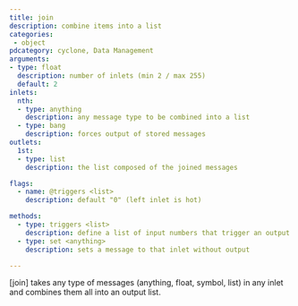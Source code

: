```yaml
---
title: join
description: combine items into a list
categories:
 - object
pdcategory: cyclone, Data Management
arguments:
- type: float
  description: number of inlets (min 2 / max 255)
  default: 2
inlets:
  nth:
  - type: anything
    description: any message type to be combined into a list
  - type: bang
    description: forces output of stored messages
outlets:
  1st:
  - type: list
    description: the list composed of the joined messages

flags:
  - name: @triggers <list>
    description: default "0" (left inlet is hot)

methods:
  - type: triggers <list>
    description: define a list of input numbers that trigger an output (make the inlet "hot"): 0 is the first inlet, 1 the second and so on (-1 makes all inlets "hot")
  - type: set <anything>
    description: sets a message to that inlet without output

---
```


[join] takes any type of messages (anything, float, symbol, list) in any inlet and combines them all into an output list.


